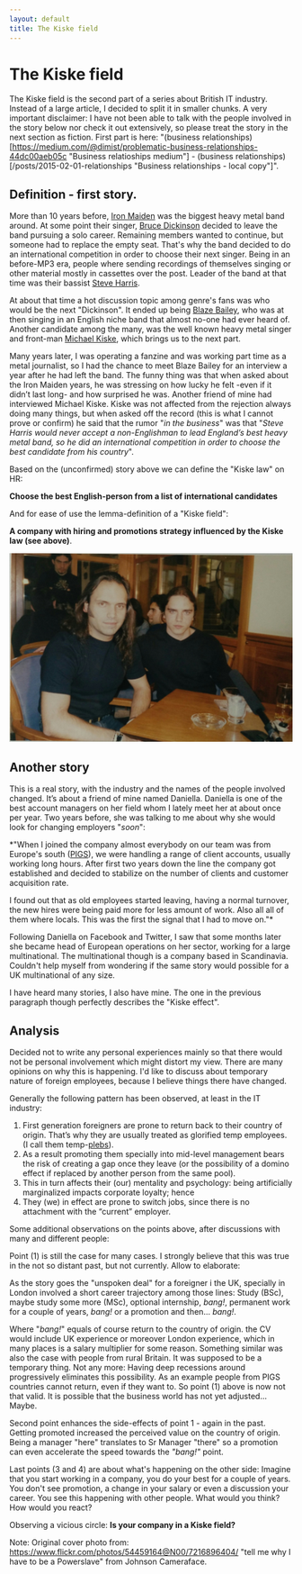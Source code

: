 ```yaml
---
layout: default
title: The Kiske field
---
```


# The Kiske field

The Kiske field is the second part of a series about British IT industry. Instead of a large article, I decided to split it in smaller chunks. A very important disclaimer: I have not been able to talk with the people involved in the story below nor check it out extensively, so please treat the story in the next section as fiction. First part is here: "(business relationships)[https://medium.com/@dimist/problematic-business-relationships-44dc00aeb05c "Business relatioships medium"] - (business relationships)[/posts/2015-02-01-relationships "Business relationships - local copy"]".

## Definition - first story.

More than 10 years before, [Iron Maiden](https://en.wikipedia.org/wiki/Iron_Maiden 'Iron Maiden - Wikipedia') was the biggest heavy metal band around. At some point their singer, [Bruce Dickinson](https://en.wikipedia.org/wiki/Bruce_Dickinson 'Bruce Dickinson - Wikipedia') decided to leave the band pursuing a solo career. Remaining members wanted to continue, but someone had to replace the empty seat.  That's why the band decided to do an international competition in order to choose their next singer. Being in an before-MP3 era, people where sending recordings of themselves singing or other material mostly in cassettes over the post. Leader of the band at that time was their bassist [Steve Harris](https://en.wikipedia.org/wiki/Steve_Harris_%28musician%29 'Steve Harris - Wikipedia').

At about that time a hot discussion topic among genre's fans was who would be the next "Dickinson". It ended up being [Blaze Bailey](https://en.wikipedia.org/wiki/Blaze_Bayley 'Blaze Bailey - Wikipedia'), who was at then singing in an English niche band that almost no-one had ever heard of. Another candidate among the many, was the well known heavy metal singer and front-man [Michael Kiske](https://en.wikipedia.org/wiki/Michael_Kiske 'Michael Kiske - Wikipedia'), which brings us to the next part.

Many years later, I was operating a fanzine and was working part time as a metal journalist, so I had the chance to meet Blaze Bailey for an interview a year after he had left the band. The funny thing was that when asked about the Iron Maiden years, he was stressing on how lucky he felt -even if it didn’t last long- and how surprised he was. Another friend of mine had interviewed Michael Kiske. Kiske was not affected from the rejection always doing many things, but when asked off the record (this is what I cannot prove or confirm) he said that the rumor "*in the business*" was that "*Steve Harris would never accept a non-Englishman to lead England’s best heavy metal band, so he did an international competition in order to choose the best candidate from his country*".

Based on the (unconfirmed) story above we can define the "Kiske law" on HR:

**Choose the best English-person from a list of international candidates**

And for ease of use the lemma-definition of a "Kiske field":

**A company with hiring and promotions strategy influenced by the Kiske law (see above)**.

![Blaze with me!](/images/blaze-photo.jpg "Blaze with me!")

## Another story

This is a real story, with the industry and the names of the people involved changed. It’s about a friend of mine named Daniella. Daniella is one of the best account managers on her field whom I lately meet her at about once per year. Two years before, she was talking to me about why she would look for changing employers "*soon*":

*"When I joined the company almost everybody on our team was from Europe's south ([PIGS](http://en.wikipedia.org/wiki/PIGS_%28economics%29 'PIGS')), we were handling a range of client accounts, usually working long hours. After first two years down the line the company got established and decided to stabilize on the number of clients and customer acquisition rate.

I found out that as old employees started leaving, having a normal turnover, the new hires were being paid more for less amount of work. Also all all of them where locals. This was the first the signal that I had to move on."*

Following Daniella on Facebook and Twitter, I saw that some months later she became  head of European operations on her sector, working for a large multinational. The multinational though is a company based in Scandinavia. Couldn't help myself from wondering if the same story would possible for a UK multinational of any size.

I have heard many stories, I also have mine. The one in the previous paragraph though perfectly describes the "Kiske effect".

## Analysis

Decided not to write any personal experiences mainly so that there would not be personal involvement which might distort my view. There are many opinions on why this is happening. I'd like to discuss about temporary nature of foreign employees, because I believe things there have changed.

Generally the following pattern has been observed, at least in the IT industry:

1. First generation foreigners are prone to return back to their country of origin. That’s why they are usually treated as glorified temp employees. (I call them temp-[plebs](http://en.wikipedia.org/wiki/Plebgate 'Plebgate')). 
2. As a result promoting them specially into mid-level management bears the risk of creating a gap once they leave (or the possibility of a domino effect if replaced by another person from the same pool).
3. This in turn affects their (our) mentality and psychology: being artificially marginalized impacts corporate loyalty; hence
4. They (we) in effect are prone to switch jobs, since there is no attachment with the “current” employer.

Some additional observations on the points above, after discussions with many and different people:

Point (1) is still the case for many cases. I strongly believe that this was true in the not so distant past, but not currently. Allow to elaborate:

As the story goes the "unspoken deal" for a foreigner i the UK, specially in London involved a short career trajectory among those lines: Study (BSc), maybe study some more (MSc), optional internship, *bang!*, permanent work for a couple of years, *bang!* or a promotion and then... *bang!*.

Where "*bang!*" equals of course return to the country of origin. the CV would include UK experience or moreover London experience, which in many places is a salary multiplier for some reason. Something similar was also the case with people from rural Britain. It was supposed to be a temporary thing. Not any more: Having deep recessions around progressively eliminates this possibility. As an example people from PIGS countries cannot return, even if they want to. So point (1) above is now not that valid. It is possible that the business world has not yet adjusted... Maybe.

Second point enhances the side-effects of point 1 - again in the past. Getting promoted
increased the perceived value on the country of origin. Being a manager "here" translates to Sr Manager "there" so a promotion can even accelerate the speed towards the *"bang!"* point.

Last points (3 and 4) are about what's happening on the other side: Imagine that you start working in a company, you do your best for a couple of years. You don't see promotion, a change in your salary or even a discussion your career. You see this happening with other people. What would you think? How would you react?

Observing a vicious circle: **Is your company in a Kiske field?**

Note: Original cover photo from: https://www.flickr.com/photos/54459164@N00/7216896404/
"tell me why I have to be a Powerslave" from Johnson Cameraface.
